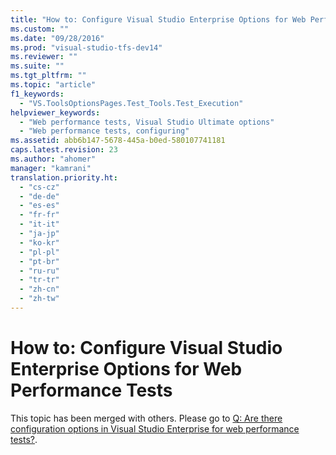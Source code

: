 ```yaml
---
title: "How to: Configure Visual Studio Enterprise Options for Web Performance Tests | hehe"
ms.custom: ""
ms.date: "09/28/2016"
ms.prod: "visual-studio-tfs-dev14"
ms.reviewer: ""
ms.suite: ""
ms.tgt_pltfrm: ""
ms.topic: "article"
f1_keywords: 
  - "VS.ToolsOptionsPages.Test_Tools.Test_Execution"
helpviewer_keywords: 
  - "Web performance tests, Visual Studio Ultimate options"
  - "Web performance tests, configuring"
ms.assetid: abb6b147-5678-445a-b0ed-580107741181
caps.latest.revision: 23
ms.author: "ahomer"
manager: "kamrani"
translation.priority.ht: 
  - "cs-cz"
  - "de-de"
  - "es-es"
  - "fr-fr"
  - "it-it"
  - "ja-jp"
  - "ko-kr"
  - "pl-pl"
  - "pt-br"
  - "ru-ru"
  - "tr-tr"
  - "zh-cn"
  - "zh-tw"
---
```

# How to: Configure Visual Studio Enterprise Options for Web Performance Tests
This topic has been merged with others. Please go to [Q: Are there configuration options in Visual Studio Enterprise for web performance tests?](http://msdn.microsoft.com/en-us/bd0a82fd-cec0-4861-bc09-e1b0b2d258ef).